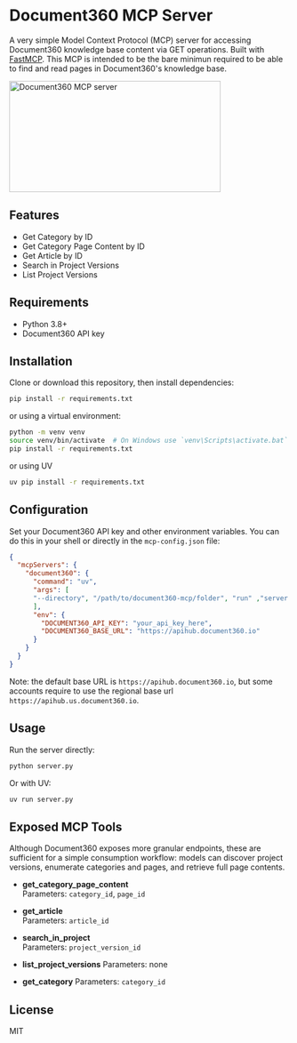 # Document360 MCP Server
A very simple Model Context Protocol (MCP) server for accessing Document360 knowledge base content via GET operations. Built with [FastMCP](https://gofastmcp.com/).
This MCP is intended to be the bare minimun required to be able to find and read pages in Document360's knowledge base.

<a href="https://glama.ai/mcp/servers/@druellan/document360-mcp">
  <img width="380" height="200" src="https://glama.ai/mcp/servers/@druellan/document360-mcp/badge" alt="Document360 MCP server" />
</a>

## Features
- Get Category by ID
- Get Category Page Content by ID
- Get Article by ID
- Search in Project Versions
- List Project Versions

## Requirements
- Python 3.8+
- Document360 API key

## Installation
Clone or download this repository, then install dependencies:

```bash
pip install -r requirements.txt
```

or using a virtual environment:
```bash
python -m venv venv
source venv/bin/activate  # On Windows use `venv\Scripts\activate.bat`
pip install -r requirements.txt
```

or using UV
```bash
uv pip install -r requirements.txt
```

## Configuration
Set your Document360 API key and other environment variables. You can do this in your shell or directly in the `mcp-config.json` file:

```json
{
  "mcpServers": {
    "document360": {
      "command": "uv",
      "args": [
      "--directory", "/path/to/document360-mcp/folder", "run" ,"server.py"
      ],
      "env": {
        "DOCUMENT360_API_KEY": "your_api_key_here",
        "DOCUMENT360_BASE_URL": "https://apihub.document360.io"
      }
    }
  }
}
```

Note: the default base URL is `https://apihub.document360.io`, but some accounts require to use the regional base url `https://apihub.us.document360.io`.

## Usage
Run the server directly:
```bash
python server.py
```

Or with UV:
```bash
uv run server.py
```

## Exposed MCP Tools
Although Document360 exposes more granular endpoints, these are sufficient for a simple consumption workflow: models can discover project versions, enumerate categories and pages, and retrieve full page contents.

- **get_category_page_content**  
  Parameters: `category_id`, `page_id`

- **get_article**  
  Parameters: `article_id`

- **search_in_project**  
  Parameters: `project_version_id`

- **list_project_versions**
  Parameters: none

- **get_category**
  Parameters: `category_id`

## License

MIT
